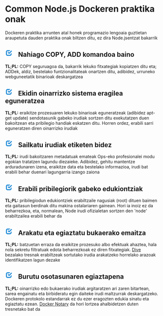 [✔]: ../../assets/images/checkbox-small-blue.png

# Common Node.js Dockeren praktika onak

Dockeren praktika arrunten atal honek programazio lengoaia guztietan araupetuta dauden praktika onak biltzen ditu, ez dira Node.jsentzat bakarrik

## ![✔] Nahiago COPY, ADD komandoa baino

**TL;PL:** COPY seguruagoa da, bakarrik lekuko fitxategiak kopiatzen ditu eta; ADDek, aldiz, bestelako funtzionalitateak onartzen ditu, adibidez, urruneko webguneetatik binarioak deskargatzea

## ![✔] Ekidin oinarrizko sistema eragilea eguneratzea

**TL;PL:** eraikitze prozesuaren lekuko binarioak eguneratzeak (adibidez apt-get update) sendotasunik gabeko irudiak sortzen ditu exekutatzen duen bakoitzean eta pribilegio handiak eskatzen ditu. Horren ordez, erabili sarri eguneratzen diren oinarrizko irudiak

## ![✔] Sailkatu irudiak etiketen bidez

**TL;PL:** irudi bakoitzaren metadatuak emateak Ops-eko profesionalei modu egokian tratatzen lagundu diezaieke. Adibidez, gehitu mantentze arduradunaren izena, eraikitze data eta bestelako informazioa, irudi bat erabili behar duenari lagungarria izango zaiona

## ![✔] Erabili pribilegiorik gabeko edukiontziak

**TL;PL:** pribilegiodun edukiontziek erabiltzaile nagusiak (root) dituen baimen eta gaitasun berdinak ditu makina ostalariaren gainean. Hori ia inoiz ez da beharrezkoa, eta, normalean, Node irudi ofizialetan sortzen den 'node' erabiltzailea erabili behar da

## ![✔] Arakatu eta egiaztatu bukaerako emaitza

**TL;PL:** batzuetan erraza da eraikitze prozesuko albo efektuak ahaztea, hala nola sekretu filtratuak edota beharrezkoak ez diren fitxategiak. [Dive](https://github.com/wagoodman/dive) bezalako tresnak erabiltzeak sortutako irudia arakatzeko horrelako arazoak identifikatzen lagun dezake

## ![✔] Burutu osotasunaren egiaztapena

**TL;PL:** oinarrizko edo bukaerako irudiak argitaratzen ari zaren bitartean, sarea engainatu eta birbideratu egin daiteke irudi maltzurrak deskargatzeko. Dockeren protokolo estandarrak ez du ezer eragozten edukia sinatu eta egiaztatu ezean. [Docker Notary](https://docs.docker.com/notary/getting_started/) da hori lortzea ahalbidetzen duten tresnetako bat da
